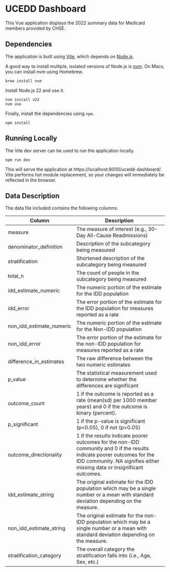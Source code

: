 # UCEDD Dashboard

This Vue application displays the 2022 summary data for Medicaid members provided by CHSE.

## Dependencies

The application is built using [Vite](https://vite.dev/), which depends on [Node.js](https://nodejs.org/en).

A good way to install multiple, isolated versions of Node.js is [nvm](https://github.com/nvm-sh/nvm). On Macs, you can install nvm using Homebrew.

```
brew install nvm
```

Install Node.js 22 and use it.

```
nvm install v22
nvm use
```

Finally, install the dependencies using `npm`.

```
npm install
```

## Running Locally

The Vite dev server can be used to run the application locally.

```
npm run dev
```

This will serve the application at https://localhost:8000/ucedd-dashboard/. Vite performs hot module replacement, so your changes will immediately be reflected in the browser.

## Data Description

The data file included contains the following columns:

|Column|Description|
|------|-----------|
|measure|The measure of interest (e.g., 30-Day All-Cause Readmissions)|
|denominator_definition|Description of the subcategory being measured|
|stratification|Shortened description of the subcategory being measured|
|total_n|The count of people in the subcategory being measured|
|idd_estimate_numeric|The numeric portion of the estimate for the IDD population|
|idd_error|The error portion of the estimate for the IDD population for measures reported as a rate|
|non_idd_estimate_numeric|The numeric portion of the estimate for the Non-IDD population|
|non_idd_error|The error portion of the estimate for the non-IDD population for measures reported as a rate|
|difference_in_estimates|The raw difference between the two numeric estimates|
|p_value|The statistical measurement used to determine whether the differences are significant|
|outcome_count|1 if the outcome is reported as a rate (mean(sd) per 1000 member years) and 0 if the outcome is binary (percent).|
|p_significant|1 if the p-value is significant (p<0.05), 0 if not (p>0.05)|
|outcome_directionality|1 if the results indicate poorer outcomes for the non-IDD community and 0 if the results indicate poorer outcomes for the IDD community. NA signifies either missing data or insignificant outcomes.|
|idd_estimate_string|The original estimate for the IDD population which may be a single number or a mean with standard deviation depending on the measure.|
|non_idd_estimate_string|The original estimate for the non-IDD population which may be a single number or a mean with standard deviation depending on the measure.|
|stratification_category|The overall category the stratification falls into (i.e., Age, Sex, etc.)|
